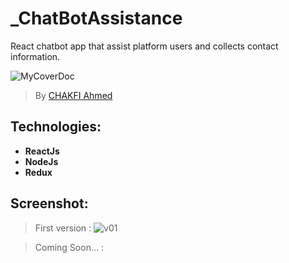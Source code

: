 # _ChatBotAssistance
React chatbot app that assist platform users and  collects contact information.


![MyCoverDoc](https://user-images.githubusercontent.com/36175107/222153466-ffb1d2ef-b977-4085-855b-7719bf76419d.png)

> By [CHAKFI Ahmed](https://www.linkedin.com/in/chakfi-ahmed/)

## Technologies:

- **ReactJs**
- **NodeJs**
- **Redux**


## Screenshot:

> First version : 
![v01](https://user-images.githubusercontent.com/36175107/223454698-dab5c3f2-9a42-4a2d-b9c9-07636914fab1.png)

 > Coming Soon... : 
